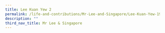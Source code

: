 ```yaml
---
title: Lee Kuan Yew 2
permalink: /life-and-contributions/Mr-Lee-and-Singapore/Lee-Kuan-Yew-1923-2015
description: ""
third_nav_title: Mr Lee & Singapore
---
```

